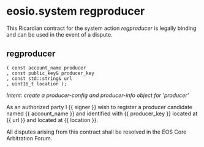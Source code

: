 # eosio.system regproducer

This Ricardian contract for the system action *regproducer* is legally binding and can be used in the event of a dispute. 

## regproducer
    ( const account_name producer
    , const public_key& producer_key
    , const std::string& url
    , uint16_t location );

_Intent: create a producer-config and producer-info object for 'producer'_

As an authorized party I {{ signer }} wish to register a producer candidate named {{ account_name }} and identified with {{ producer_key }} located at {{ url }} and located at {{ location }}.

All disputes arising from this contract shall be resolved in the EOS Core Arbitration Forum. 
